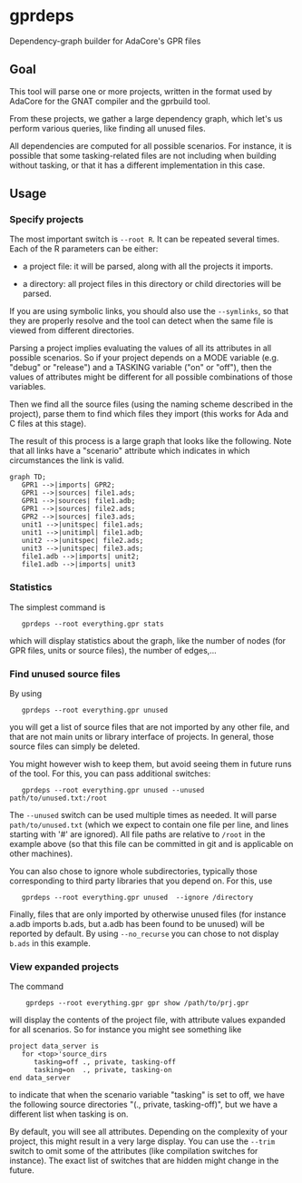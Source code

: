 # gprdeps
Dependency-graph builder for AdaCore's GPR files

## Goal

This tool will parse one or more projects, written in the
format used by AdaCore for the GNAT compiler and the gprbuild
tool.

From these projects, we gather a large dependency graph, which
let's us perform various queries, like finding all unused files.

All dependencies are computed for all possible scenarios.  For
instance, it is possible that some tasking-related files are not
including when building without tasking, or that it has a different
implementation in this case.

## Usage

### Specify projects

The most important switch is `--root R`.  It can be repeated several
times.  Each of the R parameters can be either:

- a project file:  it will be parsed, along with all the projects it imports.

- a directory: all project files in this directory or child directories will
  be parsed.

If you are using symbolic links, you should also use the `--symlinks`, so
that they are properly resolve and the tool can detect when the same file is
viewed from different directories.

Parsing a project implies evaluating the values of all its attributes in all
possible scenarios.  So if your project depends on a MODE variable (e.g.
"debug" or "release") and a TASKING variable ("on" or "off"), then the values
of attributes might be different for all possible combinations of those
variables.

Then we find all the source files (using the naming scheme described in
the project), parse them to find which files they import (this works for Ada
and C files at this stage).

The result of this process is a large graph that looks like the following.  Note
that all links have a "scenario" attribute which indicates in which
circumstances the link is valid.
```mermaid
graph TD;
   GPR1 -->|imports| GPR2;
   GPR1 -->|sources| file1.ads;
   GPR1 -->|sources| file1.adb;
   GPR1 -->|sources| file2.ads;
   GPR2 -->|sources| file3.ads;
   unit1 -->|unitspec| file1.ads;
   unit1 -->|unitimpl| file1.adb;
   unit2 -->|unitspec| file2.ads;
   unit3 -->|unitspec| file3.ads;
   file1.adb -->|imports| unit2;
   file1.adb -->|imports| unit3
```

### Statistics

The simplest command is
```
   gprdeps --root everything.gpr stats
```

which will display statistics about the graph, like the number of nodes (for
GPR files, units or source files), the number of edges,...

### Find unused source files

By using
```
   gprdeps --root everything.gpr unused
```

you will get a list of source files that are not imported by any other
file, and that are not main units or library interface of projects.  In general,
those source files can simply be deleted.

You might however wish to keep them, but avoid seeing them in future runs of
the tool.  For this, you can pass additional switches:

```
   gprdeps --root everything.gpr unused --unused path/to/unused.txt:/root
```

The `--unused` switch can be used multiple times as needed.  It will parse
`path/to/unused.txt` (which we expect to contain one file per line, and lines
starting with '#' are ignored).  All file paths are relative to `/root` in the
example above (so that this file can be committed in git and is applicable on
other machines).

You can also chose to ignore whole subdirectories, typically those corresponding
to third party libraries that you depend on.  For this, use

```
   gprdeps --root everything.gpr unused  --ignore /directory
```

Finally, files that are only imported by otherwise unused files (for instance
a.adb imports b.ads, but a.adb has been found to be unused) will be reported
by default.  By using `--no_recurse` you can chose to not display `b.ads` in
this example.

### View expanded projects

The command
```
    gprdeps --root everything.gpr gpr show /path/to/prj.gpr
```

will display the contents of the project file, with attribute values
expanded for all scenarios.  So for instance you might see something
like

```
project data_server is
   for <top>'source_dirs
      tasking=off ., private, tasking-off
      tasking=on  ., private, tasking-on
end data_server
```

to indicate that when the scenario variable "tasking" is set to off, we
have the following source directories "(., private, tasking-off)", but
we have a different list when tasking is on.

By default, you will see all attributes.  Depending on the complexity of
your project, this might result in a very large display.  You can use the
`--trim` switch to omit some of the attributes (like compilation switches
for instance).  The exact list of switches that are hidden might change
in the future.
